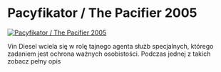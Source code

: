 Pacyfikator / The Pacifier 2005 
=============
[![Pacyfikator / The Pacifier 2005 ](http://vidos.pl/images/player.gif)](http://vidos.pl/pacyfikator-the-pacifier-2005)

 Vin Diesel wciela się w rolę tajnego agenta służb specjalnych, którego zadaniem jest ochrona ważnych osobistości. Podczas jednej z takich zobacz pełny opis
